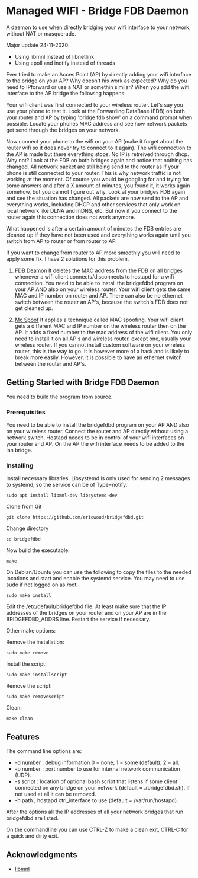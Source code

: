 # Managed WIFI - Bridge FDB Daemon

A daemon to use when directly bridging your wifi interface to your network, without NAT or masquerade.

Major update 24-11-2020:
* Using libmnl instead of libnetlink
* Using epoll and inotify instead of threads

Ever tried to make an Acces Point (AP) by directly adding your wifi interface to the bridge on your AP? Why doesn't his work as expected? Why do you need to IPforward or use a NAT or somethin similar? When you add the wifi interface to the AP bridge the following happens:

Your wifi client was first connected to your wireless router. Let's say you use your phone to test it. Look at the Forwarding DataBase (FDB) on both your router and AP by typing 'bridge fdb show' on a command prompt when possible. Locate your phones MAC address and see how network packets get send through the bridges on your network.

Now connect your phone to the wifi on your AP (make it forget about the router wifi so it does never try to connect to it again). The wifi connection to the AP is made but there everything stops. No IP is retreived through dhcp. Why not? Look at the FDB on both bridges again and notice that nothing has changed. All network packet are still being send to the router as if your phone is still connected to your router. This is why network traffic is not working at the moment. Of course you would be googling for and trying for some answers and after a X amount of minutes, you found it, it works again somehow, but you cannot figure out why. Look at your bridges FDB again and see the situation has changed. All packets are now send to the AP and everything works, including DHCP and other services that only work on local network like DLNA and mDNS, etc. But now if you connect to the router again this connection does not work anymore. 

What happened is after a certain amount of minutes the FDB entries are cleaned up if they have not been used and everything works again until you switch from AP to router or from router to AP.

If you want to change from router to AP more smoothly you will need to apply some fix. I have 2 solutions for this problem. 

1. [FDB Deamon](https://github.com/ericwoud/bridgefdbd) It deletes the MAC address from the FDB on all bridges whenever a wifi client connects/disconnects to hostapd for a wifi connection. You need to be able to install the bridgefdbd program on your AP AND also on your wireless router. Your wifi client gets the same MAC and IP number on router and AP. There can also be no ethernet switch between the router an AP's, because the switch's FDB does not get cleaned up.

2. [Mc Spoof](https://github.com/ericwoud/mcspoof) It applies a technique called MAC spoofing. Your wifi client gets a different MAC and IP number on the wireless router then on the AP. It adds a fixed number to the mac address of the wifi client. You only need to install it on all AP's and wireless router, except one, usually your wireless router. If you cannot install custom software on your wireless router, this is the way to go. It is however more of a hack and is likely to break more easily. However, it is possible to have an ethernet switch between the router and AP's.

## Getting Started with Bridge FDB Daemon

You need to build the program from source.

### Prerequisites

You need to be able to install the bridgefdbd program on your AP AND also on your wireless router. Connect the router and AP directly without using a network switch. Hostapd needs to be in control of your wifi interfaces on your router and AP. On the AP the wifi interface needs to be added to the lan bridge.

### Installing

Install necessary libraries. Libsystemd is only used for sending 2 messages to systemd, so the service can be of Type=notify.

```
sudo apt install libmnl-dev libsystemd-dev
```

Clone from Git

```
git clone https://github.com/ericwoud/bridgefdbd.git
```

Change directory

```
cd bridgefdbd
```

Now build the executable.

```
make
```

On Debian/Ubuntu you can use the following to copy the files to the needed locations and start and enable the systemd service. You may need to use sudo if not logged on as root.

```
sudo make install
```

Edit the /etc/default/bridgefdbd file. At least make sure that the IP addresses of the bridges on your router and on your AP are in the BRIDGEFDBD_ADDRS line. Restart the service if necessary.


Other make options:


Remove the installation:
```
sudo make remove
```

Install the script:
```
sudo make installscript
```

Remove the script:
```
sudo make removescript
```

Clean:
```
make clean
```


## Features

The command line options are:

* -d number      : debug information 0 = none, 1 = some (default), 2 = all.
* -p number      : port number to use for internal network communication (UDP).
* -s script      : location of optional bash script that listens if some client connected on any bridge on your network (default = ./bridgefdbd.sh). If not used at all it can be removed.
* -h path        ; hostapd ctrl_interface to use (default = /var/run/hostapd).

After the options all the IP addresses of all your network bridges that run bridgefdbd are listed. 

On the commandline you can use CTRL-Z to make a clean exit, CTRL-C for a quick and dirty exit.


## Acknowledgments

* [libmnl](https://www.netfilter.org/projects/libmnl/index.html)

